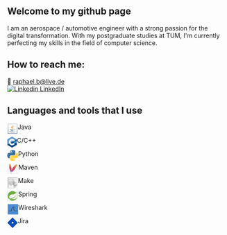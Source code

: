 ## Welcome to my github page

I am an aerospace / automotive engineer with a strong passion for the digital transformation. With my postgraduate studies at TUM, I'm currently perfecting my skills in the field of computer science. 

## How to reach me:

:email: [raphael.b@live.de](mailto:raphael.b@live.de)<br />
[![Linkedin](https://i.stack.imgur.com/gVE0j.png) LinkedIn](https://www.linkedin.com/in/raphael-becker-832690173/)

## Languages and tools that I use

<img align="left" height="25px" src="/Icons/java.png" /> Java

<img align="left" height="25px" src="/Icons/c++.png" /> C/C++

<img align="left" alt="Email" height="25px" src="/Icons/python3.png" /> Python

<img align="left" height="25px" src="/Icons/maven.png" /> Maven

<img align="left" height="27px" src="/Icons/make.png" />  Make

<img align="left" height="25px" src="/Icons/spring.png" /> Spring

<img align="left" height="25px" src="/Icons/wireshark.png" /> Wireshark

<img align="left" height="25px" src="/Icons/jira.png" /> Jira


